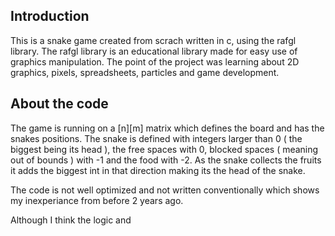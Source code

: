 ## Introduction
This is a snake game created from scrach written in c, using the rafgl library. The rafgl library is an educational library made for easy use of graphics manipulation.
The point of the project was learning about 2D graphics, pixels, spreadsheets, particles and game development.

## About the code

The game is running on a [n][m] matrix which defines the board and has the snakes positions. The snake is defined with integers larger than 0 ( the biggest being its head ), the free spaces with 0, blocked spaces ( meaning out of bounds ) with -1 and the food with -2.
As the snake collects the fruits it adds the biggest int in that direction making its the head of the snake.

The code is not well optimized and not written conventionally which shows my inexperiance from before 2 years ago.     

Although I think the logic and
